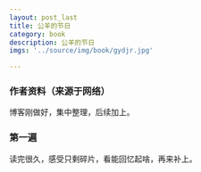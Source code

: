 ```yaml
---
layout: post_last
title: 公羊的节日
category: book
description: 公羊的节日
imgs: '../source/img/book/gydjr.jpg'

---
```

### 作者资料（来源于网络）

博客刚做好，集中整理，后续加上。

### 第一遍

读完很久，感受只剩碎片，看能回忆起啥，再来补上。
 
